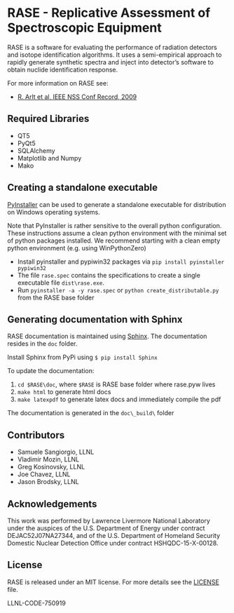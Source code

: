 RASE - Replicative Assessment of Spectroscopic Equipment
========================================================

RASE is a software for evaluating the performance of radiation detectors and isotope identification algorithms.
It uses a semi-empirical approach to rapidly generate synthetic spectra and inject into detector’s software
to obtain nuclide identification response.

For more information on RASE see:
* [R. Arlt et al, IEEE NSS Conf Record, 2009](https://doi.org/10.1109/NSSMIC.2009.5402448)


Required Libraries
----------------------------------
* QT5
* PyQt5
* SQLAlchemy
* Matplotlib and Numpy
* Mako


Creating a standalone executable
--------------------------------
[PyInstaller](http://www.pyinstaller.org/) can be used to generate a standalone executable for distribution on Windows
operating systems.

Note that PyInstaller is rather sensitive to the overall python configuration. These instructions assume a clean
python environment with the minimal set of python packages installed. We recommend starting with a clean empty python environment 
(e.g. using WinPythonZero)

* Install pyinstaller and pypiwin32 packages via `pip install pyinstaller pypiwin32`
* The file `rase.spec` contains the specifications to create a single executable file `dist\rase.exe`.
* Run `pyinstaller -a -y rase.spec`  or `python create_distributable.py` from the RASE base folder


Generating documentation with Sphinx
------------------------------------
RASE documentation is maintained using [Sphinx](http://www.sphinx-doc.org/en/stable/).
The documentation resides in the `doc` folder.

Install Sphinx from PyPi using
`$ pip install Sphinx`

<!-- For referencing figures by number it is required to install the numfig extension for Sphinx. -->
<!-- Installation is performed with the following steps: -->
<!-- 1. Download and untar the file at this [link](https://sourceforge.net/projects/numfig/files/Releases/sphinx_numfig-r13.tgz/download) -->
<!-- 1. Run `2to3 -w setup.py` -->
<!-- 1. Run `python setup.py install` -->

To update the documentation:
1. `cd $RASE\doc`, where `$RASE` is RASE base folder where rase.pyw lives
1. `make html` to generate html docs
1. `make latexpdf` to generate latex docs and immediately compile the pdf

The documentation is generated in the `doc\_build\` folder


Contributors
------------

- Samuele Sangiorgio, LLNL
- Vladimir Mozin, LLNL
- Greg Kosinovsky, LLNL
- Joe Chavez, LLNL
- Jason Brodsky, LLNL


Acknowledgements
----------------

This work was performed by Lawrence Livermore National Laboratory under the auspices
of the U.S. Department of Energy  under contract DEJAC52J07NA27344,
and of the U.S. Department of Homeland Security Domestic Nuclear Detection Office
under contract HSHQDC-15-X-00128.


License
-------

RASE is released under an MIT license. For more details see the [LICENSE](/LICENSE) file.

LLNL-CODE-750919
